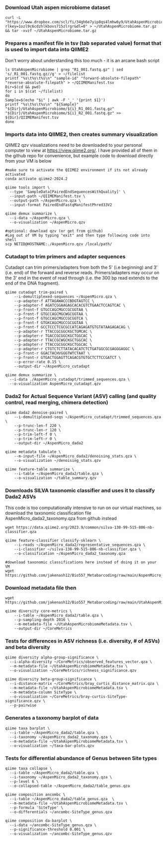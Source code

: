 ### Download Utah aspen microbiome dataset
```
curl -L "https://www.dropbox.com/scl/fi/34gh6e7yip8qs4lmhw6y9/UtahAspenMicrobiome.tar.gz?rlkey=1ozl9c6cdzhlkbovs715zlrgr&dl=0" > ~/UtahAspenMicrobiome.tar.gz && tar -xvzf ~/UtahAspenMicrobiome.tar.gz
```

### Prepares a manifest file in tsv (tab separated value) format that is used to import data into QIIME2
Don't worry about understanding this too much - it is an arcane bash script
```
ls UtahAspenMicrobiome | grep "R1_001.fastq.gz" | sed 's/_R1_001.fastq.gz//g' > ~/filelist
printf "%s\t%s\t%s\n" "sample-id" "forward-absolute-filepath" "reverse-absolute-filepath" > ~/QIIMEManifest.tsv
Dir=$(cd && pwd)
for i in $(cat ~/filelist)
do
Sample=$(echo "$i" | awk -F '_' '{print $1}')
printf "%s\t%s\t%s\n" "${Sample}" "${Dir}/UtahAspenMicrobiome/${i}_R1_001.fastq.gz" "${Dir}/UtahAspenMicrobiome/${i}_R2_001.fastq.gz" >> ${Dir}/QIIMEManifest.tsv
done
```

### Imports data into QIIME2, then creates summary visualization 
QIIME2 qzv visualizations need to be downloaded to your personal computer to view at https://view.qiime2.org/. I have provided all of them in the github repo for convenience, but example code to download directly from your VM is below
```
#make sure to activate the QIIME2 environment if its not already activated
conda activate qiime2-2024.2

qiime tools import \
  --type 'SampleData[PairedEndSequencesWithQuality]' \
  --input-path ~/QIIMEManifest.tsv \
  --output-path ~/AspenMicro.qza \
  --input-format PairedEndFastqManifestPhred33V2

qiime demux summarize \
  --i-data ~/AspenMicro.qza \
  --o-visualization ~/AspenMicro.qzv

#optional: download qzv (or get from github)
#Log out of VM by typing "exit" and then type following code into shell
scp NETID@HOSTNAME:./AspenMicro.qzv /local/path/
```

### Cutadapt to trim primers and adapter sequences
Cutadapt can trim primers/adapters from both the 5' (i.e beginning) and 3' (i.e. end) of the forward and reverse reads. Primers/adapters may occur on the 3' end in the event of read through (i.e. the 300 bp read extends to the end of the DNA fragment).
```
qiime cutadapt trim-paired \
	--i-demultiplexed-sequences ~/AspenMicro.qza \
	--p-adapter-f ATTAGAWACCCBDGTAGTCC \
	--p-adapter-f AGATCGGAAGAGCACACGTCTGAACTCCAGTCAC \
	--p-front-f GTGCCAGCMGCCGCGGTAA \
	--p-front-f GTGCCAGCMGCWGCGGTAA \
	--p-front-f GTGCCAGCMGCCGCGGTCA \
	--p-front-f GTGKCAGCMGCCGCGGTAA \
	--p-front-f GCCTCCCTCGCGCCATCAGAGATGTGTATAAGAGACAG \
	--p-adapter-r TTACCGCGGCKGCTGMCAC \
	--p-adapter-r TGACCGCGGCKGCTGGCAC \
	--p-adapter-r TTACCGCWGCKGCTGGCAC \
	--p-adapter-r TTACCGCGGCKGCTGGCAC \
	--p-adapter-r CTGTCTCTTATACACATCTCTGATGGCGCGAGGGAGGC \
	--p-front-r GGACTACHVGGGTWTCTAAT \
	--p-front-r GTGACTGGAGTTCAGACGTGTGCTCTTCCGATCT \
	--p-error-rate 0.15 \
	--output-dir ~/AspenMicro_cutadapt

qiime demux summarize \
  --i-data ./AspenMicro_cutadapt/trimmed_sequences.qza \
  --o-visualization AspenMicro_cutadapt.qzv
```

### Dada2 for Actual Sequence Variant (ASV) calling (and quality control, read merging, chimera detection)
```
qiime dada2 denoise-paired \
	--i-demultiplexed-seqs ~/AspenMicro_cutadapt/trimmed_sequences.qza \
	--p-trunc-len-f 220 \
	--p-trunc-len-r 120 \
	--p-trim-left-f 0 \
	--p-trim-left-r 0 \
	--output-dir ~/AspenMicro_dada2

qiime metadata tabulate \
	--m-input-file ~/AspenMicro_dada2/denoising_stats.qza \
	--o-visualization ~/denoising_stats.qzv

qiime feature-table summarize \
	--i-table ~/AspenMicro_dada2/table.qza \
	--o-visualization ~/table_summary.qzv
```

### Downloads SILVA taxonomic classifier and uses it to classify Dada2 ASVs
This code is too computationally intensive to run on our virtual machines, so download the taxonomic classification file AspenMicro_dada2_taxonomy.qza from github instead
```
wget https://data.qiime2.org/2023.9/common/silva-138-99-515-806-nb-classifier.qza

qiime feature-classifier classify-sklearn \
	--i-reads ~/AspenMicro_dada2/representative_sequences.qza \
	--i-classifier ~/silva-138-99-515-806-nb-classifier.qza \
	--o-classification ~/AspenMicro_dada2_taxonomy.qza

#download taxonomic classifications here instead of doing it on your VM
wget https://github.com/jakenash12/Bio557_Metabarcoding/raw/main/AspenMicro_dada2_taxonomy.qza
```

### Download metadata file then 
```
wget https://github.com/jakenash12/Bio557_Metabarcoding/raw/main/UtahAspenMicrobiomeMetadata.tsv

qiime diversity core-metrics \
	--i-table ~/AspenMicro_dada2/table.qza \
	--p-sampling-depth 2016 \
	--m-metadata-file ~/UtahAspenMicrobiomeMetadata.tsv \
	--output-dir ~/CoreMetrics
```

### Tests for differences in ASV richness (i.e. diversity, # of ASVs) and beta diversity
```
qiime diversity alpha-group-significance \
  --i-alpha-diversity ~/CoreMetrics/observed_features_vector.qza \
  --m-metadata-file ~/UtahAspenMicrobiomeMetadata.tsv \
  --o-visualization ~/CoreMetrics/richness_significance.qzv

qiime diversity beta-group-significance \
  --i-distance-matrix ~/CoreMetrics/bray_curtis_distance_matrix.qza \
  --m-metadata-file ~/UtahAspenMicrobiomeMetadata.tsv \
  --m-metadata-column SiteType \
  --o-visualization ~/CoreMetrics/bray-curtis-SiteType-significance.qzv \
  --p-pairwise
```

### Generates a taxonomy barplot of data
```
qiime taxa barplot \
  --i-table ~/AspenMicro_dada2/table.qza \
  --i-taxonomy ~/AspenMicro_dada2_taxonomy.qza \
  --m-metadata-file ~/UtahAspenMicrobiomeMetadata.tsv \
  --o-visualization ~/taxa-bar-plots.qzv
```

### Tests for differential abundance of Genus between Site types
```
qiime taxa collapse \
  --i-table ~/AspenMicro_dada2/table.qza \
  --i-taxonomy ~/AspenMicro_dada2_taxonomy.qza \
  --p-level 6 \
  --o-collapsed-table ~/AspenMicro_dada2/table_genus.qza

qiime composition ancombc \
  --i-table ~/AspenMicro_dada2/table_genus.qza  \
  --m-metadata-file ~/UtahAspenMicrobiomeMetadata.tsv \
  --p-formula 'SiteType' \
  --o-differentials ~/ancombc-SiteType_genus.qza

qiime composition da-barplot \
  --i-data ~/ancombc-SiteType_genus.qza \
  --p-significance-threshold 0.001 \
  --o-visualization ~/ancombc-SiteType_genus.qzv
```